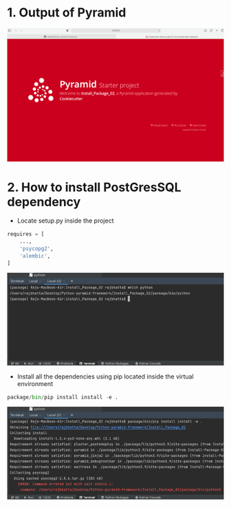 # 1. Output of Pyramid #
<img src="images/img1.png"/>

# 2. How to install PostGresSQL dependency #
- Locate setup.py inside the project

```python
requires = [
    ...,
    'psycopg2',
    'alembic',
]
```
<img src="images/i2.png"/>

- Install all the dependencies using pip located inside the virtual environment
```python
package/bin/pip install install -e .
```

<img src="images/img3.png"/>
